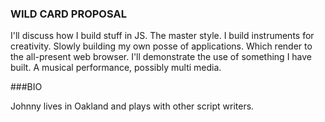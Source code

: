 ### WILD CARD PROPOSAL

I'll discuss how I build stuff in JS.
The master style.
I build instruments for creativity.
Slowly building my own posse of applications.
Which render to the all-present web browser.
I'll demonstrate the use of something I have built.
A musical performance, possibly multi media.

###BIO

Johnny lives in Oakland and plays with other script writers.
